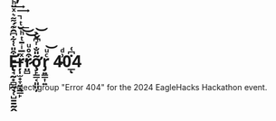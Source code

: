 # E̶̵̢̛̘̰͙̻̰̖̜̺̱̱̰̭͒̎͑͋͆̑͊́͌͛ͯ̈ͪ̌̕͢͢͞͝͝͝ŗ̩̫̟̞͍̖͇̙ͯ̅ͥ̄ͭͪ̆ͭ̚̕͟͜͜r̷̤̻͒̊ͧơ̧̙̳͔͈͈̦͂̎̐ͬ͆̌̀̚͝r̡͍̳͎͍ͨͧ͝ 4̴͗ͩ0̲̇͆͑ͅ4

Project group "Error 404" for the 2024 EagleHacks Hackathon event.
